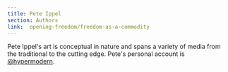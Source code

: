 ```yaml
---
title: Pete Ippel
section: Authors
link:  opening-freedom/freedom-as-a-commodity
---
```


Pete Ippel's art is conceptual in nature and spans a variety of media from the
traditional to the cutting edge. Pete's personal account is
[@hypermodern](https://twitter.com/hypermodern).


